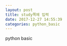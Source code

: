 ```yaml
---
layout: post
title: study쪽에 입력
date: 2017-12-27 14:55:39
categories: python_basic
---
```

python basic

